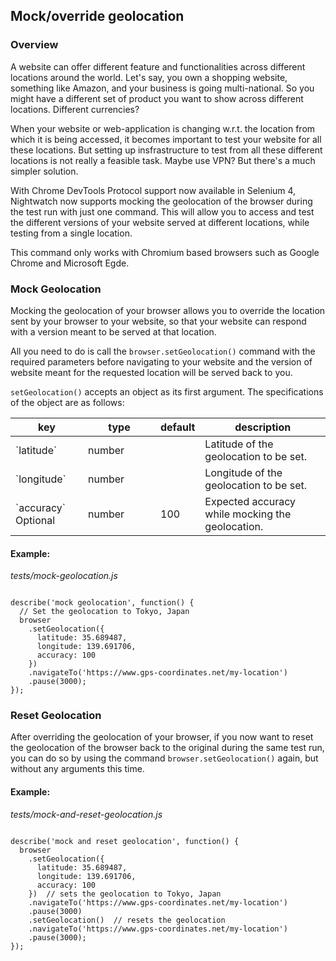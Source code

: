 <div class="page-header"><h2>Mock/override geolocation</h2></div>

### Overview
A website can offer different feature and functionalities across different locations around the world. Let's say, you own a shopping website, something like Amazon, and your business is going multi-national. So you might have a different set of product you want to show across different locations. Different currencies? 

When your website or web-application is changing w.r.t. the location from which it is being accessed, it becomes important to test your website for all these locations. But setting up insfrastructure to test from all these different locations is not really a feasible task. Maybe use VPN? But there's a much simpler solution.

With Chrome DevTools Protocol support now available in Selenium 4, Nightwatch now supports mocking the geolocation of the browser during the test run with just one command. This will allow you to access and test the different versions of your website served at different locations, while testing from a single location.

<div class="alert alert-info">
  This command only works with Chromium based browsers such as Google Chrome and Microsoft Egde.
</div>

### Mock Geolocation

Mocking the geolocation of your browser allows you to override the location sent by your browser to your website, so that your website can respond with a version meant to be served at that location.

All you need to do is call the `browser.setGeolocation()` command with the required parameters before navigating to your website and the version of website meant for the requested location will be served back to you.

`setGeolocation()` accepts an object as its first argument. The specifications of the object are as follows:

<table class="table table-bordered table-striped">
  <thead>
   <tr>
     <th style="width: 100px;">key</th>
     <th style="width: 100px;">type</th>
     <th style="width: 50px;">default</th>
     <th>description</th>
   </tr>
  </thead>
  <tbody>
    <tr>
      <td>`latitude`</td>
      <td>number</td>
      <td></td>
      <td>Latitude of the geolocation to be set.</td>
    </tr>
    <tr>
      <td>`longitude`</td>
      <td>number</td>
      <td></td>
      <td>Longitude of the geolocation to be set.</td>
    </tr>
    <tr>
      <td>`accuracy`<br><span class="optional">Optional</span></td>
      <td>number</td>
      <td>100</td>
      <td>Expected accuracy while mocking the geolocation.</td>
    </tr>
  </tbody>
</table>

#### Example:

<div class="sample-test"><i>tests/mock-geolocation.js</i>
<pre class="line-numbers language-javascript"><code class="language-javascript">
describe('mock geolocation', function() {
  // Set the geolocation to Tokyo, Japan
  browser
    .setGeolocation({
      latitude: 35.689487,
      longitude: 139.691706,
      accuracy: 100
    })
    .navigateTo('https://www.gps-coordinates.net/my-location')
    .pause(3000);
});
</code></pre></div>


### Reset Geolocation

After overriding the geolocation of your browser, if you now want to reset the geolocation of the browser back to the original during the same test run, you can do so by using the command `browser.setGeolocation()` again, but without any arguments this time.

#### Example:

<div class="sample-test"><i>tests/mock-and-reset-geolocation.js</i>
<pre class="line-numbers language-javascript"><code class="language-javascript">
describe('mock and reset geolocation', function() {
  browser
    .setGeolocation({
      latitude: 35.689487,
      longitude: 139.691706,
      accuracy: 100
    })  // sets the geolocation to Tokyo, Japan
    .navigateTo('https://www.gps-coordinates.net/my-location')
    .pause(3000)
    .setGeolocation()  // resets the geolocation
    .navigateTo('https://www.gps-coordinates.net/my-location')
    .pause(3000);
});
</code></pre></div>

